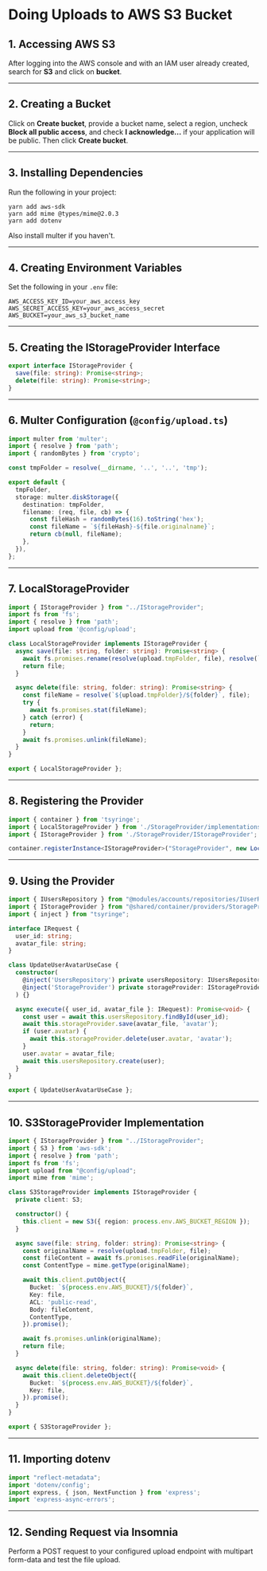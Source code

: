 # Doing Uploads to AWS S3 Bucket

## 1. Accessing AWS S3
After logging into the AWS console and with an IAM user already created, search for **S3** and click on **bucket**.

---

## 2. Creating a Bucket
Click on **Create bucket**, provide a bucket name, select a region, uncheck **Block all public access**, and check **I acknowledge...** if your application will be public. Then click **Create bucket**.

---

## 3. Installing Dependencies
Run the following in your project:

```
yarn add aws-sdk
yarn add mime @types/mime@2.0.3
yarn add dotenv
```

Also install multer if you haven't.

---

## 4. Creating Environment Variables
Set the following in your `.env` file:

```
AWS_ACCESS_KEY_ID=your_aws_access_key
AWS_SECRET_ACCESS_KEY=your_aws_access_secret
AWS_BUCKET=your_aws_s3_bucket_name
```

---

## 5. Creating the IStorageProvider Interface
```ts
export interface IStorageProvider {
  save(file: string): Promise<string>;
  delete(file: string): Promise<string>;
}
```

---

## 6. Multer Configuration (`@config/upload.ts`)
```ts
import multer from 'multer';
import { resolve } from 'path';
import { randomBytes } from 'crypto';

const tmpFolder = resolve(__dirname, '..', '..', 'tmp');

export default {
  tmpFolder,
  storage: multer.diskStorage({
    destination: tmpFolder,
    filename: (req, file, cb) => {
      const fileHash = randomBytes(16).toString('hex');
      const fileName = `${fileHash}-${file.originalname}`;
      return cb(null, fileName);
    },
  }),
};
```

---

## 7. LocalStorageProvider
```ts
import { IStorageProvider } from "../IStorageProvider";
import fs from 'fs';
import { resolve } from 'path';
import upload from '@config/upload';

class LocalStorageProvider implements IStorageProvider {
  async save(file: string, folder: string): Promise<string> {
    await fs.promises.rename(resolve(upload.tmpFolder, file), resolve(`${upload.tmpFolder}/${folder}`, file));
    return file;
  }

  async delete(file: string, folder: string): Promise<string> {
    const fileName = resolve(`${upload.tmpFolder}/${folder}`, file);
    try {
      await fs.promises.stat(fileName);
    } catch (error) {
      return;
    }
    await fs.promises.unlink(fileName);
  }
}

export { LocalStorageProvider };
```

---

## 8. Registering the Provider
```ts
import { container } from 'tsyringe';
import { LocalStorageProvider } from './StorageProvider/implementations/LocalStorageProvider';
import { IStorageProvider } from './StorageProvider/IStorageProvider';

container.registerInstance<IStorageProvider>("StorageProvider", new LocalStorageProvider());
```

---

## 9. Using the Provider
```ts
import { IUsersRepository } from "@modules/accounts/repositories/IUserRepository";
import { IStorageProvider } from "@shared/container/providers/StorageProvider/IStorageProvider";
import { inject } from "tsyringe";

interface IRequest {
  user_id: string;
  avatar_file: string;
}

class UpdateUserAvatarUseCase {
  constructor(
    @inject('UsersRepository') private usersRepository: IUsersRepository,
    @inject('StorageProvider') private storageProvider: IStorageProvider
  ) {}

  async execute({ user_id, avatar_file }: IRequest): Promise<void> {
    const user = await this.usersRepository.findById(user_id);
    await this.storageProvider.save(avatar_file, 'avatar');
    if (user.avatar) {
      await this.storageProvider.delete(user.avatar, 'avatar');
    }
    user.avatar = avatar_file;
    await this.usersRepository.create(user);
  }
}

export { UpdateUserAvatarUseCase };
```

---

## 10. S3StorageProvider Implementation
```ts
import { IStorageProvider } from "../IStorageProvider";
import { S3 } from 'aws-sdk';
import { resolve } from 'path';
import fs from 'fs';
import upload from "@config/upload";
import mime from 'mime';

class S3StorageProvider implements IStorageProvider {
  private client: S3;

  constructor() {
    this.client = new S3({ region: process.env.AWS_BUCKET_REGION });
  }

  async save(file: string, folder: string): Promise<string> {
    const originalName = resolve(upload.tmpFolder, file);
    const fileContent = await fs.promises.readFile(originalName);
    const ContentType = mime.getType(originalName);

    await this.client.putObject({
      Bucket: `${process.env.AWS_BUCKET}/${folder}`,
      Key: file,
      ACL: 'public-read',
      Body: fileContent,
      ContentType,
    }).promise();

    await fs.promises.unlink(originalName);
    return file;
  }

  async delete(file: string, folder: string): Promise<void> {
    await this.client.deleteObject({
      Bucket: `${process.env.AWS_BUCKET}/${folder}`,
      Key: file,
    }).promise();
  }
}

export { S3StorageProvider };
```

---

## 11. Importing dotenv
```ts
import "reflect-metadata";
import 'dotenv/config';
import express, { json, NextFunction } from 'express';
import 'express-async-errors';
```

---

## 12. Sending Request via Insomnia
Perform a POST request to your configured upload endpoint with multipart form-data and test the file upload.

